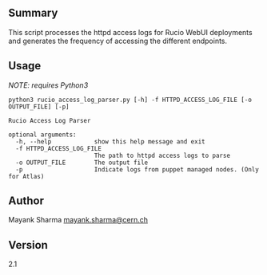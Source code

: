 ## Summary
This script processes the httpd access logs for Rucio WebUI deployments
and generates the frequency of accessing the different endpoints.

## Usage

*NOTE: requires Python3*
```
python3 rucio_access_log_parser.py [-h] -f HTTPD_ACCESS_LOG_FILE [-o OUTPUT_FILE] [-p]

Rucio Access Log Parser

optional arguments:
  -h, --help            show this help message and exit
  -f HTTPD_ACCESS_LOG_FILE
                        The path to httpd access logs to parse
  -o OUTPUT_FILE        The output file
  -p                    Indicate logs from puppet managed nodes. (Only for Atlas)

```
## Author
Mayank Sharma <mayank.sharma@cern.ch>


## Version 
2.1
